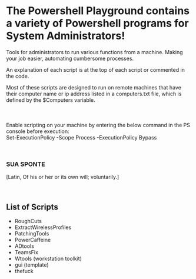 # The Powershell Playground contains a variety of Powershell programs for System Administrators!

Tools for administrators to run various functions from a machine. Making your job easier, automating cumbersome processes.


An explanation of each script is at the top of each script or commented in the code.

Most of these scripts are designed to run on remote machines that have their computer name or ip address listed in a computers.txt file, which is defined by the $Computers variable. <br/>
<br/>
<br/>
<br/>
Enable scripting on your machine by entering the below command in the PS console before execution: <br/> 
Set-ExecutionPolicy -Scope Process -ExecutionPolicy Bypass


<br/>

### SUA SPONTE

[Latin, Of his or her or its own will; voluntarily.]

<br/>

## List of Scripts

- RoughCuts
- ExtractWirelessProfiles
- PatchingTools
- PowerCaffeine
- ADtools
- TeamsFix
- Wtools (workstation toolkit)
- gui (template)
- thefuck
